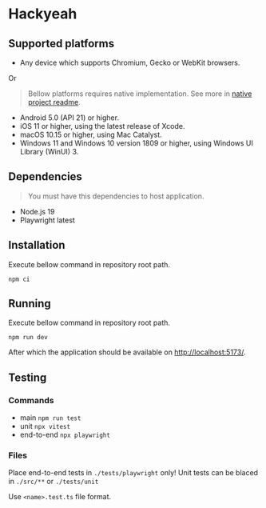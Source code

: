 # Hackyeah

## Supported platforms
- Any device which supports Chromium, Gecko or WebKit browsers.

Or
> Bellow platforms requires native implementation. See more in [native project readme](Native/README.md).
- Android 5.0 (API 21) or higher.
- iOS 11 or higher, using the latest release of Xcode.
- macOS 10.15 or higher, using Mac Catalyst.
- Windows 11 and Windows 10 version 1809 or higher, using Windows UI Library (WinUI) 3.

## Dependencies
> You must have this dependencies to host application.
- Node.js 19
- Playwright latest

## Installation
Execute bellow command in repository root path.
```
npm ci
```

## Running
Execute bellow command in repository root path.
```
npm run dev
```
After which the application should be available on [http://localhost:5173/]().

## Testing

### Commands

-   main `npm run test`
-   unit `npx vitest`
-   end-to-end `npx playwright`

### Files

Place end-to-end tests in `./tests/playwright` only!
Unit tests can be blaced in `./src/**` or `./tests/unit`

Use `<name>.test.ts` file format.
